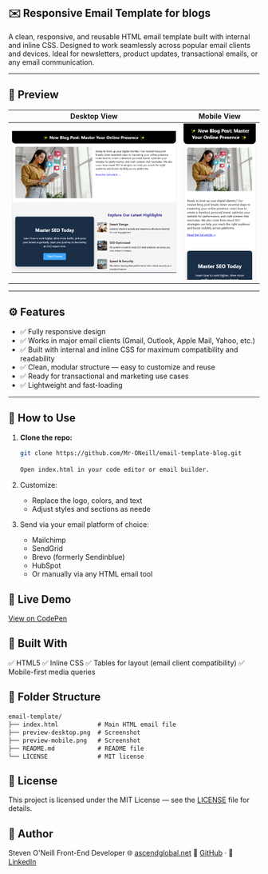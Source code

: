 ## ✉️ Responsive Email Template for blogs

A clean, responsive, and reusable HTML email template built with internal and inline CSS. Designed to work seamlessly across popular email clients and devices. Ideal for newsletters, product updates, transactional emails, or any email communication.

---

## 📸 Preview

| Desktop View | Mobile View |
|--------------|-------------|
| ![Desktop Preview](preview-desktop.png) | ![Mobile Preview](preview-mobile.png) |

---

## ⚙️ Features

- ✅ Fully responsive design
- ✅ Works in major email clients (Gmail, Outlook, Apple Mail, Yahoo, etc.)
- ✅ Built with internal and inline CSS for maximum compatibility and readability
- ✅ Clean, modular structure — easy to customize and reuse
- ✅ Ready for transactional and marketing use cases
- ✅ Lightweight and fast-loading

---

## 🚀 How to Use

1. **Clone the repo:**

   ```bash
   git clone https://github.com/Mr-ONeill/email-template-blog.git

   Open index.html in your code editor or email builder.

 2. Customize:

    * Replace the logo, colors, and text
    * Adjust styles and sections as neede
 
 3. Send via your email platform of choice:

    * Mailchimp
    * SendGrid
    * Brevo (formerly Sendinblue)
    * HubSpot
    * Or manually via any HTML email tool

## 🔗 Live Demo
  [View on CodePen](https://codepen.io/mr-oneill/pen/LEELbWp)

## 🧰 Built With

  ✅ HTML5
  ✅ Inline CSS
  ✅ Tables for layout (email client compatibility)
  ✅ Mobile-first media queries

## 📂 Folder Structure

    email-template/
    ├── index.html           # Main HTML email file
    ├── preview-desktop.png  # Screenshot
    ├── preview-mobile.png   # Screenshot
    ├── README.md            # README file
    └── LICENSE              # MIT license

## 📄 License
    
  This project is licensed under the MIT License — see the [LICENSE](https://github.com/Mr-0Neill/Email-Template-blog/blob/main/LICENSE) file for details.

## 👤 Author
  Steven O'Neill
  Front-End Developer
  🌐 [ascendglobal.net](https://ascendglobal.net/)
  🔗 [GitHub](https://github.com/Mr-0Neill/) · 💼 [LinkedIn](https://www.linkedin.com/in/steven-oneill-/)
